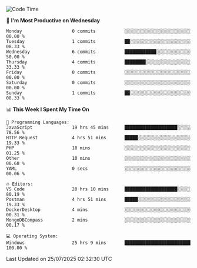 <!--START_SECTION:waka-->
![Code Time](http://img.shields.io/badge/Code%20Time-5%2C373%20hrs%2033%20mins-blue)

📅 **I'm Most Productive on Wednesday** 

```text
Monday                   0 commits           ░░░░░░░░░░░░░░░░░░░░░░░░░   00.00 % 
Tuesday                  1 commits           ██░░░░░░░░░░░░░░░░░░░░░░░   08.33 % 
Wednesday                6 commits           ████████████░░░░░░░░░░░░░   50.00 % 
Thursday                 4 commits           ████████░░░░░░░░░░░░░░░░░   33.33 % 
Friday                   0 commits           ░░░░░░░░░░░░░░░░░░░░░░░░░   00.00 % 
Saturday                 0 commits           ░░░░░░░░░░░░░░░░░░░░░░░░░   00.00 % 
Sunday                   1 commits           ██░░░░░░░░░░░░░░░░░░░░░░░   08.33 % 
```


📊 **This Week I Spent My Time On** 

```text
💬 Programming Languages: 
JavaScript               19 hrs 45 mins      ████████████████████░░░░░   78.56 % 
HTTP Request             4 hrs 51 mins       █████░░░░░░░░░░░░░░░░░░░░   19.33 % 
PHP                      18 mins             ░░░░░░░░░░░░░░░░░░░░░░░░░   01.25 % 
Other                    10 mins             ░░░░░░░░░░░░░░░░░░░░░░░░░   00.68 % 
YAML                     0 secs              ░░░░░░░░░░░░░░░░░░░░░░░░░   00.06 % 

🔥 Editors: 
VS Code                  20 hrs 10 mins      ████████████████████░░░░░   80.19 % 
Postman                  4 hrs 51 mins       █████░░░░░░░░░░░░░░░░░░░░   19.33 % 
DockerDesktop            4 mins              ░░░░░░░░░░░░░░░░░░░░░░░░░   00.31 % 
MongoDBCompass           2 mins              ░░░░░░░░░░░░░░░░░░░░░░░░░   00.17 % 

💻 Operating System: 
Windows                  25 hrs 9 mins       █████████████████████████   100.00 % 
```


 Last Updated on 25/07/2025 02:32:30 UTC
<!--END_SECTION:waka-->
